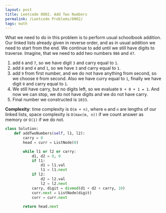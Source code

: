 ```yaml
---
layout: post
title: Leetcode 0002. Add Two Numbers
permalink: /Leetcode Problems/0002/
tags: math
---
```


What we need to do in this problem is to perform usual schoolbook addition. Our linked lists already given in reverse order, and as in usual addition we need to start from the end. We continue to add until we still have digits to traverse. Imagine, that we need to add two numbers `986` and `47`.

1. add `6` and `7`, so we have digit `3` and carry equal to `1`.
2. add `8` and `4` and `1`, so we have `3` and carry equal to `1`.
3. add `9` from first number, and we do not have anything from second, so we choose `0` from second. Also we have curry equal to `1`, finally we have digit `0` and carry equal to `1`.
4. We still have carry, but no digits left, so we evaluate `0 + 0 + 1 = 1`. And now we can stop, we do not have digits and we do not have carry.
5. Final number we constructed is `1033`.

**Complexity**: time complexity is `O(m + n)`, where `m` and `n` are lengths of our linked lists, space complexity is `O(max(m, n))` if we count answer as memory or `O(1)` if we do not.

```python
class Solution:
    def addTwoNumbers(self, l1, l2):
        carry = 0
        head = curr = ListNode(0)

        while l1 or l2 or carry:
            d1, d2 = 0, 0
            if l1: 
                d1 = l1.val
                l1 = l1.next
            if l2: 
                d2 = l2.val
                l2 = l2.next
            carry, digit = divmod(d1 + d2 + carry, 10)
            curr.next = ListNode(digit)
            curr = curr.next
              
        return head.next
```